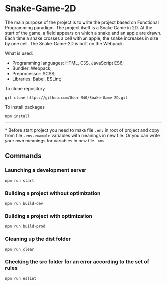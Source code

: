# Snake-Game-2D
The main purpose of the project is to write the project based on Functional Programming paradigm. The project itself is a Snake Game in 2D. At the start of the game, a field appears on which a snake and an apple are drawn. Each time a snake crosses a cell with an apple, the snake increases in size by one cell.
The Snake-Game-2D is built on the Webpack.

What is used:

- Programming languages: HTML, CSS, JavaScript ES6;
- Bundler: Webpack;
- Preprocessor: SCSS;
- Libraries: Babel, ESLint;

To clone repository
```shell
git clone https://github.com/User-960/Snake-Game-2D.git
```

To install packages
```shell
npm install
```
***
\* Before start project you need to make file `.env` in root of project and copy from file `.env.example` variables with meanings in new file. Or you can write your own meanings for variables in new file `.env`.

## Commands

### Launching a development server
```shell
npm run start
```

### Building a project without optimization
```shell
npm run build-dev
```

### Building a project with optimization
```shell
npm run build-prod
```

### Cleaning up the dist folder
```shell
npm run clear
```

### Checking the src folder for an error according to the set of rules
```shell
npm run eslint
```